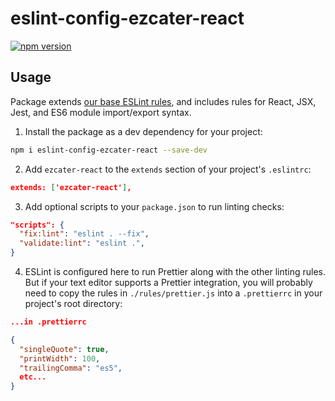 # eslint-config-ezcater-react

[![npm version](https://badge.fury.io/js/eslint-config-ezcater-react.svg)](https://badge.fury.io/js/eslint-config-ezcater-react)

## Usage

Package extends [our base ESLint rules](https://www.npmjs.com/package/eslint-config-ezcater-base), and includes rules for React, JSX, Jest, and ES6 module import/export syntax.

1.  Install the package as a dev dependency for your project:

```sh
npm i eslint-config-ezcater-react --save-dev
```

2.  Add `ezcater-react` to the `extends` section of your project's `.eslintrc`:

```json
extends: ['ezcater-react'],
```

3.  Add optional scripts to your `package.json` to run linting checks:

```json
"scripts": {
  "fix:lint": "eslint . --fix",
  "validate:lint": "eslint .",
}
```

4. ESLint is configured here to run Prettier along with the other linting rules. But if your text editor supports a Prettier integration, you will probably need to copy the rules in `./rules/prettier.js` into a `.prettierrc` in your project's root directory:

```json
...in .prettierrc

{
  "singleQuote": true,
  "printWidth": 100,
  "trailingComma": "es5",
  etc...
}
```
